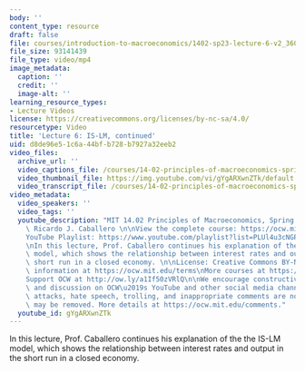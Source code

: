 ```yaml
---
body: ''
content_type: resource
draft: false
file: courses/introduction-to-macroeconomics/1402-sp23-lecture-6-v2_360p_16_9.mp4
file_size: 93141439
file_type: video/mp4
image_metadata:
  caption: ''
  credit: ''
  image-alt: ''
learning_resource_types:
- Lecture Videos
license: https://creativecommons.org/licenses/by-nc-sa/4.0/
resourcetype: Video
title: 'Lecture 6: IS-LM, continued'
uid: d8de96e5-1c6a-44bf-b728-b7927a32eeb2
video_files:
  archive_url: ''
  video_captions_file: /courses/14-02-principles-of-macroeconomics-spring-2023/1hOK5ZBsCI_XFnMIr6riF4BcbvVkQE1iD_transcript.webvtt
  video_thumbnail_file: https://img.youtube.com/vi/gYgARXwnZTk/default.jpg
  video_transcript_file: /courses/14-02-principles-of-macroeconomics-spring-2023/1hOK5ZBsCI_XFnMIr6riF4BcbvVkQE1iD_transcript.pdf
video_metadata:
  video_speakers: ''
  video_tags: ''
  youtube_description: "MIT 14.02 Principles of Macroeconomics, Spring 2023\nInstructor:\
    \ Ricardo J. Caballero \n\nView the complete course: https://ocw.mit.edu/courses/14-02-principles-of-macroeconomics-spring-2023/\n\
    YouTube Playlist: https://www.youtube.com/playlist?list=PLUl4u3cNGP62EXoZ4B3_Ob7lRRwpGQxkb\n\
    \nIn this lecture, Prof. Caballero continues his explanation of the the IS-LM\
    \ model, which shows the relationship between interest rates and output in the\
    \ short run in a closed economy. \n\nLicense: Creative Commons BY-NC-SA\nMore\
    \ information at https://ocw.mit.edu/terms\nMore courses at https://ocw.mit.edu\n\
    Support OCW at http://ow.ly/a1If50zVRlQ\n\nWe encourage constructive comments\
    \ and discussion on OCW\u2019s YouTube and other social media channels. Personal\
    \ attacks, hate speech, trolling, and inappropriate comments are not allowed and\
    \ may be removed. More details at https://ocw.mit.edu/comments."
  youtube_id: gYgARXwnZTk
---
```

In this lecture, Prof. Caballero continues his explanation of the the IS-LM model, which shows the relationship between interest rates and output in the short run in a closed economy.
